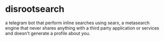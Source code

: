 # disrootsearch
a telegram bot that perform inline searches using searx, a metasearch engine that never shares anything with a third party application or services and doesn't generate a profile about you.

